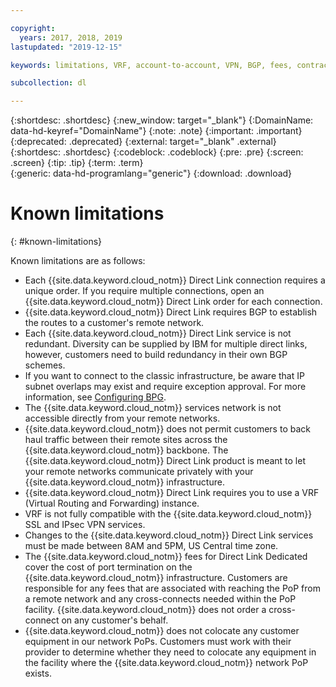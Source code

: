 ```yaml
---

copyright:
  years: 2017, 2018, 2019
lastupdated: "2019-12-15"

keywords: limitations, VRF, account-to-account, VPN, BGP, fees, contract, Exchange, Connect, Dedicated, Hosting

subcollection: dl

---
```


{:shortdesc: .shortdesc}
{:new_window: target="_blank"}
{:DomainName: data-hd-keyref="DomainName"}
{:note: .note}
{:important: .important}
{:deprecated: .deprecated}
{:external: target="_blank" .external}
{:shortdesc: .shortdesc}
{:codeblock: .codeblock}
{:pre: .pre}
{:screen: .screen}
{:tip: .tip}
{:term: .term}  
{:generic: data-hd-programlang="generic"}
{:download: .download}  

# Known limitations
{: #known-limitations}

Known limitations are as follows:

 * Each {{site.data.keyword.cloud_notm}} Direct Link connection requires a unique order. If you require multiple connections, open an {{site.data.keyword.cloud_notm}} Direct Link order for each connection.
 * {{site.data.keyword.cloud_notm}} Direct Link requires BGP to establish the routes to a customer's remote network.
 * Each {{site.data.keyword.cloud_notm}} Direct Link service is not redundant. Diversity can be supplied by IBM for multiple direct links, however, customers need to build redundancy in their own BGP schemes.
 * If you want to connect to the classic infrastructure, be aware that IP subnet overlaps may exist and require exception approval. For more information, see [Configuring BPG](/docs/direct-link?topic=direct-link-configure-ibm-cloud-direct-link#configuring-bgp).
 * The {{site.data.keyword.cloud_notm}} services network is not accessible directly from your remote networks.
 * {{site.data.keyword.cloud_notm}} does not permit customers to back haul traffic between their remote sites across the {{site.data.keyword.cloud_notm}} backbone. The {{site.data.keyword.cloud_notm}} Direct Link product is meant to let your remote networks communicate privately with your {{site.data.keyword.cloud_notm}} infrastructure.
 * {{site.data.keyword.cloud_notm}} Direct Link requires you to use a VRF (Virtual Routing and Forwarding) instance.
 * VRF is not fully compatible with the {{site.data.keyword.cloud_notm}} SSL and IPsec VPN services.
 * Changes to the {{site.data.keyword.cloud_notm}} Direct Link services must be made between 8AM and 5PM, US Central time zone.
 * The {{site.data.keyword.cloud_notm}} fees for Direct Link Dedicated cover the cost of port termination on the {{site.data.keyword.cloud_notm}} infrastructure. Customers are responsible for any fees that are associated with reaching the PoP from a remote network and any cross-connects needed within the PoP facility. {{site.data.keyword.cloud_notm}} does not order a cross-connect on any customer's behalf.
 * {{site.data.keyword.cloud_notm}} does not colocate any customer equipment in our network PoPs. Customers must work with their provider to determine whether they need to colocate any equipment in the facility where the {{site.data.keyword.cloud_notm}} network PoP exists.
